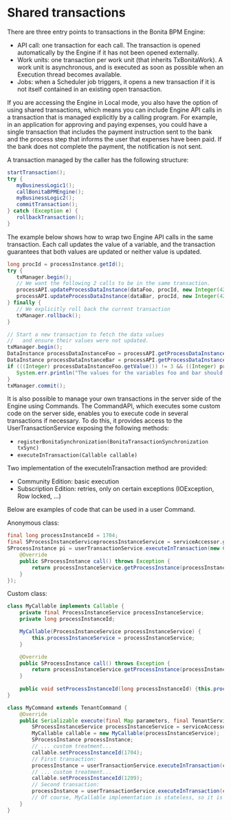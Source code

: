 # Shared transactions

There are three entry points to transactions in the Bonita BPM Engine:

* API call: one transaction for each call. The transaction is opened automatically by the Engine if it has not been opened externally.
* Work units: one transaction per work unit (that inherits TxBonitaWork). A work unit is asynchronous, and is executed as soon as possible when an Execution thread becomes available.
* Jobs: when a Scheduler job triggers, it opens a new transaction if it is not itself contained in an existing open transaction.

If you are accessing the Engine in Local mode, you also have the option of using shared transactions, which means you can include Engine API calls in a transaction that is managed explicitly by a calling program. 
For example, in an application for approving and paying expenses, you could have a single transaction that includes the payment instruction sent to the bank and the process step that informs the user that expenses have been paid. If the bank does not complete the payment, the notification is not sent.

A transaction managed by the caller has the following structure:
```java
startTransaction();
try {
   myBusinessLogic1();
   callBonitaBPMEngine();
   myBusinessLogic2();
   commitTransaction();
} catch (Exception e) {
   rollbackTransaction();
}
```

The example below shows how to wrap two Engine API calls in the same transaction. Each call updates the value of a variable, and the transaction guarantees that both values are updated or neither value is updated.
```java
long procId = processInstance.getId();
try {
   txManager.begin();
   // We want the following 2 calls to be in the same transaction.
   processAPI.updateProcessDataInstance(dataFoo, procId, new Integer(42));
   processAPI.updateProcessDataInstance(dataBar, procId, new Integer(42));
} finally {
   // We explicitly roll back the current transaction
   txManager.rollback();
}

// Start a new transaction to fetch the data values 
//   and ensure their values were not updated.
txManager.begin();
DataInstance processDataInstanceFoo = processAPI.getProcessDataInstance(dataFoo, procId);
DataInstance processDataInstanceBar = processAPI.getProcessDataInstance(dataBar, procId);
if (((Integer) processDataInstanceFoo.getValue()) != 3 && ((Integer) processDataInstanceBar.getValue()) != 4) {
   System.err.println("The values for the variables foo and bar should not have been changed.");
}
txManager.commit();
```

It is also possible to manage your own transactions in the server side of the Engine using Commands. 
The CommandAPI, which executes some custom code on the server side, enables you to execute code in several transactions if necessary.
To do this, it provides access to the UserTransactionService exposing the following methods:

* `registerBonitaSynchronization(BonitaTransactionSynchronization txSync)`
* `executeInTransaction(Callable callable)`

Two implementation of the executeInTransaction method are provided:

* Community Edition: basic execution
* Subscription Edition: retries, only on certain exceptions (IOException, Row locked, ...)

Below are examples of code that can be used in a user Command.

Anonymous class:
```java
final long processInstanceId = 1704;
final SProcessInstanceServiceprocessInstanceService = serviceAccessor.getProcessInstanceService();
SProcessInstance pi = userTransactionService.executeInTransaction(new Callable() {
	@Override
	public SProcessInstance call() throws Exception {
		return processInstanceService.getProcessInstance(processInstanceId);
	}
});
```

Custom class:
```java
class MyCallable implements Callable {
	private final ProcessInstanceService processInstanceService;
	private long processInstanceId;

	MyCallable(ProcessInstanceService processInstanceService) {
		this.processInstanceService = processInstanceService;
	}

	@Override
	public SProcessInstance call() throws Exception {
		return processInstanceService.getProcessInstance(processInstanceId);
	}
	
	public void setProcessInstanceId(long processInstanceId) {this.processInstanceId = processInstanceId;}
}

class MyCommand extends TenantCommand {
	@Override
    public Serializable execute(final Map parameters, final TenantServiceAccessor serviceAccessor) {
		SProcessInstanceService processInstanceService = serviceAccessor.getProcessInstanceService();
		MyCallable callable = new MyCallable(processInstanceService);
		SProcessInstance processInstance;
		// ... custom treatment...
		callable.setProcessInstanceId(1704);
		// First transaction:
		processInstance = userTransactionService.executeInTransaction(callable);
		// ... custom treatment...
		callable.setProcessInstanceId(1209);
		// Second transaction:
		processInstance = userTransactionService.executeInTransaction(callable);
		// Of course, MyCallable implementation is stateless, so it is reusable.
    }
}
```